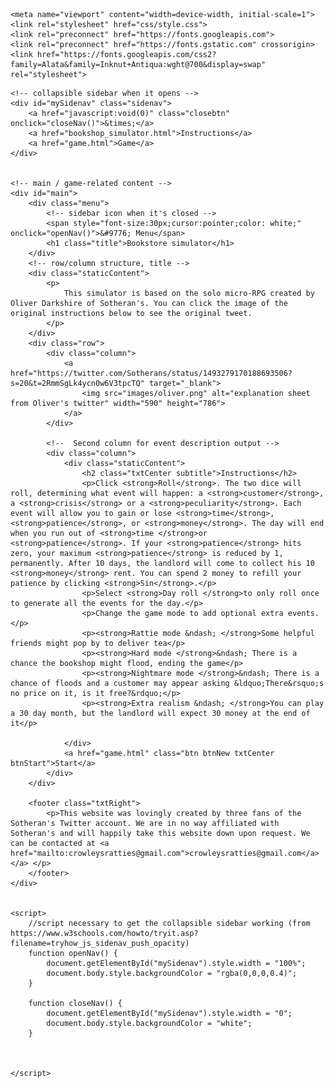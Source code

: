 
<html>

<head>

	<meta name="viewport" content="width=device-width, initial-scale=1">
	<link rel="stylesheet" href="css/style.css">
	<link rel="preconnect" href="https://fonts.googleapis.com">
	<link rel="preconnect" href="https://fonts.gstatic.com" crossorigin>
	<link href="https://fonts.googleapis.com/css2?family=Alata&family=Inknut+Antiqua:wght@700&display=swap" rel="stylesheet">
</head>

<body>

	<!-- collapsible sidebar when it opens -->
	<div id="mySidenav" class="sidenav">
		<a href="javascript:void(0)" class="closebtn" onclick="closeNav()">&times;</a>
		<a href="bookshop_simulator.html">Instructions</a>
		<a href="game.html">Game</a>
	</div>


	<!-- main / game-related content -->
	<div id="main">
		<div class="menu">
			<!-- sidebar icon when it's closed -->
			<span style="font-size:30px;cursor:pointer;color: white;" onclick="openNav()">&#9776; Menu</span>
			<h1 class="title">Bookstore simulator</h1>
		</div>
		<!-- row/column structure, title -->
		<div class="staticContent">
			<p>
				This simulator is based on the solo micro-RPG created by Oliver Darkshire of Sotheran's. You can click the image of the original instructions below to see the original tweet.
			</p>
		</div>
		<div class="row">
			<div class="column">
				<a href="https://twitter.com/Sotherans/status/1493279170188693506?s=20&t=2RmmSgLk4ycn0w6V3tpcTQ" target="_blank">
					<img src="images/oliver.png" alt="explanation sheet from Oliver's twitter" width="590" height="786">
				</a>
			</div>

			<!--  Second column for event description output -->
			<div class="column">
				<div class="staticContent">
					<h2 class="txtCenter subtitle">Instructions</h2>
					<p>Click <strong>Roll</strong>. The two dice will roll, determining what event will happen: a <strong>customer</strong>, a <strong>crisis</strong> or a <strong>peculiarity</strong>. Each event will allow you to gain or lose <strong>time</strong>, <strong>patience</strong>, or <strong>money</strong>. The day will end when you run out of <strong>time </strong>or <strong>patience</strong>. If your <strong>patience</strong> hits zero, your maximum <strong>patience</strong> is reduced by 1, permanently. After 10 days, the landlord will come to collect his 10 <strong>money</strong> rent. You can spend 2 money to refill your patience by clicking <strong>Sin</strong>.</p>
					<p>Select <strong>Day roll </strong>to only roll once to generate all the events for the day.</p>
					<p>Change the game mode to add optional extra events.</p>
					<p><strong>Rattie mode &ndash; </strong>Some helpful friends might pop by to deliver tea</p>
					<p><strong>Hard mode </strong>&ndash; There is a chance the bookshop might flood, ending the game</p>
					<p><strong>Nightmare mode </strong>&ndash; There is a chance of floods and a customer may appear asking &ldquo;There&rsquo;s no price on it, is it free?&rdquo;</p>
					<p><strong>Extra realism &ndash; </strong>You can play a 30 day month, but the landlord will expect 30 money at the end of it</p>
					
				</div>
				<a href="game.html" class="btn btnNew txtCenter btnStart">Start</a>
			</div>
		</div>

		<footer class="txtRight">
			<p>This website was lovingly created by three fans of the Sotheran's Twitter account. We are in no way affiliated with Sotheran's and will happily take this website down upon request. We can be contacted at <a href="mailto:crowleysratties@gmail.com">crowleysratties@gmail.com</a></a> </p>
		</footer>
	</div>


	<script>
		//script necessary to get the collapsible sidebar working (from https://www.w3schools.com/howto/tryit.asp?filename=tryhow_js_sidenav_push_opacity)
		function openNav() {
			document.getElementById("mySidenav").style.width = "100%";
			document.body.style.backgroundColor = "rgba(0,0,0,0.4)";
		}

		function closeNav() {
			document.getElementById("mySidenav").style.width = "0";
			document.body.style.backgroundColor = "white";
		}



	</script>



</body>

</html>
